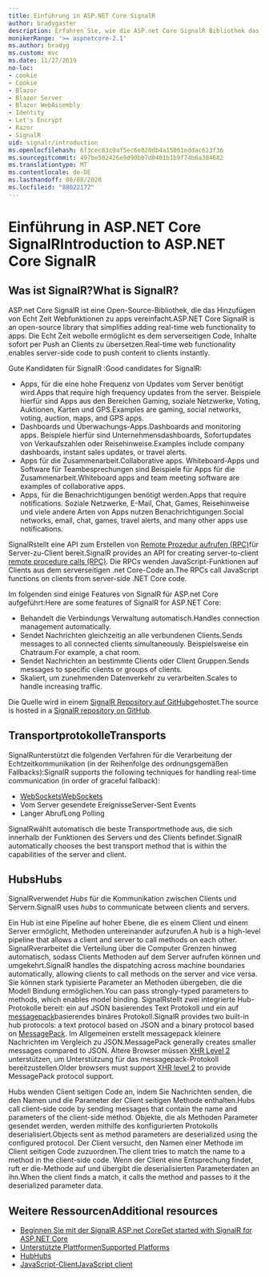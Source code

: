 ```yaml
---
title: Einführung in ASP.NET Core SignalR
author: bradygaster
description: Erfahren Sie, wie die ASP.net Core SignalR Bibliothek das Hinzufügen von Echtzeitfunktionen zu apps vereinfacht.
monikerRange: '>= aspnetcore-2.1'
ms.author: bradyg
ms.custom: mvc
ms.date: 11/27/2019
no-loc:
- cookie
- Cookie
- Blazor
- Blazor Server
- Blazor WebAssembly
- Identity
- Let's Encrypt
- Razor
- SignalR
uid: signalr/introduction
ms.openlocfilehash: 6f3cec83c9af5ec6e820db4a15061eddac613f36
ms.sourcegitcommit: 497be502426e9d90bb7d0401b1b9f74b6a384682
ms.translationtype: MT
ms.contentlocale: de-DE
ms.lasthandoff: 08/08/2020
ms.locfileid: "88022172"
---
```

# <a name="introduction-to-aspnet-core-no-locsignalr"></a><span data-ttu-id="b4adc-103">Einführung in ASP.NET Core SignalR</span><span class="sxs-lookup"><span data-stu-id="b4adc-103">Introduction to ASP.NET Core SignalR</span></span>

## <a name="what-is-no-locsignalr"></a><span data-ttu-id="b4adc-104">Was ist SignalR?</span><span class="sxs-lookup"><span data-stu-id="b4adc-104">What is SignalR?</span></span>

<span data-ttu-id="b4adc-105">ASP.net Core SignalR ist eine Open-Source-Bibliothek, die das Hinzufügen von Echt Zeit Webfunktionen zu apps vereinfacht.</span><span class="sxs-lookup"><span data-stu-id="b4adc-105">ASP.NET Core SignalR is an open-source library that simplifies adding real-time web functionality to apps.</span></span> <span data-ttu-id="b4adc-106">Die Echt Zeit webolle ermöglicht es dem serverseitigen Code, Inhalte sofort per Push an Clients zu übersetzen.</span><span class="sxs-lookup"><span data-stu-id="b4adc-106">Real-time web functionality enables server-side code to push content to clients instantly.</span></span>

<span data-ttu-id="b4adc-107">Gute Kandidaten für SignalR :</span><span class="sxs-lookup"><span data-stu-id="b4adc-107">Good candidates for SignalR:</span></span>

* <span data-ttu-id="b4adc-108">Apps, für die eine hohe Frequenz von Updates vom Server benötigt wird.</span><span class="sxs-lookup"><span data-stu-id="b4adc-108">Apps that require high frequency updates from the server.</span></span> <span data-ttu-id="b4adc-109">Beispiele hierfür sind Apps aus den Bereichen Gaming, soziale Netzwerke, Voting, Auktionen, Karten und GPS.</span><span class="sxs-lookup"><span data-stu-id="b4adc-109">Examples are gaming, social networks, voting, auction, maps, and GPS apps.</span></span>
* <span data-ttu-id="b4adc-110">Dashboards und Überwachungs-Apps.</span><span class="sxs-lookup"><span data-stu-id="b4adc-110">Dashboards and monitoring apps.</span></span> <span data-ttu-id="b4adc-111">Beispiele hierfür sind Unternehmensdashboards, Sofortupdates von Verkaufszahlen oder Reisehinweise.</span><span class="sxs-lookup"><span data-stu-id="b4adc-111">Examples include company dashboards, instant sales updates, or travel alerts.</span></span>
* <span data-ttu-id="b4adc-112">Apps für die Zusammenarbeit.</span><span class="sxs-lookup"><span data-stu-id="b4adc-112">Collaborative apps.</span></span> <span data-ttu-id="b4adc-113">Whiteboard-Apps und Software für Teambesprechungen sind Beispiele für Apps für die Zusammenarbeit.</span><span class="sxs-lookup"><span data-stu-id="b4adc-113">Whiteboard apps and team meeting software are examples of collaborative apps.</span></span>
* <span data-ttu-id="b4adc-114">Apps, für die Benachrichtigungen benötigt werden.</span><span class="sxs-lookup"><span data-stu-id="b4adc-114">Apps that require notifications.</span></span> <span data-ttu-id="b4adc-115">Soziale Netzwerke, E-Mail, Chat, Games, Reisehinweise und viele andere Arten von Apps nutzen Benachrichtigungen.</span><span class="sxs-lookup"><span data-stu-id="b4adc-115">Social networks, email, chat, games, travel alerts, and many other apps use notifications.</span></span>

<span data-ttu-id="b4adc-116">SignalRstellt eine API zum Erstellen von [Remote Prozedur aufrufen (RPC)](https://wikipedia.org/wiki/Remote_procedure_call)für Server-zu-Client bereit.</span><span class="sxs-lookup"><span data-stu-id="b4adc-116">SignalR provides an API for creating server-to-client [remote procedure calls (RPC)](https://wikipedia.org/wiki/Remote_procedure_call).</span></span> <span data-ttu-id="b4adc-117">Die RPCs wenden JavaScript-Funktionen auf Clients aus dem serverseitigen .net Core-Code an.</span><span class="sxs-lookup"><span data-stu-id="b4adc-117">The RPCs call JavaScript functions on clients from server-side .NET Core code.</span></span>

<span data-ttu-id="b4adc-118">Im folgenden sind einige Features von SignalR für ASP.net Core aufgeführt:</span><span class="sxs-lookup"><span data-stu-id="b4adc-118">Here are some features of SignalR for ASP.NET Core:</span></span>

* <span data-ttu-id="b4adc-119">Behandelt die Verbindungs Verwaltung automatisch.</span><span class="sxs-lookup"><span data-stu-id="b4adc-119">Handles connection management automatically.</span></span>
* <span data-ttu-id="b4adc-120">Sendet Nachrichten gleichzeitig an alle verbundenen Clients.</span><span class="sxs-lookup"><span data-stu-id="b4adc-120">Sends messages to all connected clients simultaneously.</span></span> <span data-ttu-id="b4adc-121">Beispielsweise ein Chatraum.</span><span class="sxs-lookup"><span data-stu-id="b4adc-121">For example, a chat room.</span></span>
* <span data-ttu-id="b4adc-122">Sendet Nachrichten an bestimmte Clients oder Client Gruppen.</span><span class="sxs-lookup"><span data-stu-id="b4adc-122">Sends messages to specific clients or groups of clients.</span></span>
* <span data-ttu-id="b4adc-123">Skaliert, um zunehmenden Datenverkehr zu verarbeiten.</span><span class="sxs-lookup"><span data-stu-id="b4adc-123">Scales to handle increasing traffic.</span></span>

<span data-ttu-id="b4adc-124">Die Quelle wird in einem [ SignalR Repository auf GitHub](https://github.com/dotnet/AspNetCore/tree/master/src/SignalR)gehostet.</span><span class="sxs-lookup"><span data-stu-id="b4adc-124">The source is hosted in a [SignalR repository on GitHub](https://github.com/dotnet/AspNetCore/tree/master/src/SignalR).</span></span>

## <a name="transports"></a><span data-ttu-id="b4adc-125">Transportprotokolle</span><span class="sxs-lookup"><span data-stu-id="b4adc-125">Transports</span></span>

<span data-ttu-id="b4adc-126">SignalRunterstützt die folgenden Verfahren für die Verarbeitung der Echtzeitkommunikation (in der Reihenfolge des ordnungsgemäßen Fallbacks):</span><span class="sxs-lookup"><span data-stu-id="b4adc-126">SignalR supports the following techniques for handling real-time communication (in order of graceful fallback):</span></span>

* [<span data-ttu-id="b4adc-127">WebSockets</span><span class="sxs-lookup"><span data-stu-id="b4adc-127">WebSockets</span></span>](https://tools.ietf.org/html/rfc7118)
* <span data-ttu-id="b4adc-128">Vom Server gesendete Ereignisse</span><span class="sxs-lookup"><span data-stu-id="b4adc-128">Server-Sent Events</span></span>
* <span data-ttu-id="b4adc-129">Langer Abruf</span><span class="sxs-lookup"><span data-stu-id="b4adc-129">Long Polling</span></span>

<span data-ttu-id="b4adc-130">SignalRwählt automatisch die beste Transportmethode aus, die sich innerhalb der Funktionen des Servers und des Clients befindet.</span><span class="sxs-lookup"><span data-stu-id="b4adc-130">SignalR automatically chooses the best transport method that is within the capabilities of the server and client.</span></span>

## <a name="hubs"></a><span data-ttu-id="b4adc-131">Hubs</span><span class="sxs-lookup"><span data-stu-id="b4adc-131">Hubs</span></span>

<span data-ttu-id="b4adc-132">SignalRverwendet *Hubs* für die Kommunikation zwischen Clients und Servern.</span><span class="sxs-lookup"><span data-stu-id="b4adc-132">SignalR uses *hubs* to communicate between clients and servers.</span></span>

<span data-ttu-id="b4adc-133">Ein Hub ist eine Pipeline auf hoher Ebene, die es einem Client und einem Server ermöglicht, Methoden untereinander aufzurufen.</span><span class="sxs-lookup"><span data-stu-id="b4adc-133">A hub is a high-level pipeline that allows a client and server to call methods on each other.</span></span> <span data-ttu-id="b4adc-134">SignalRverarbeitet die Verteilung über die Computer Grenzen hinweg automatisch, sodass Clients Methoden auf dem Server aufrufen können und umgekehrt.</span><span class="sxs-lookup"><span data-stu-id="b4adc-134">SignalR handles the dispatching across machine boundaries automatically, allowing clients to call methods on the server and vice versa.</span></span> <span data-ttu-id="b4adc-135">Sie können stark typisierte Parameter an Methoden übergeben, die die Modell Bindung ermöglichen.</span><span class="sxs-lookup"><span data-stu-id="b4adc-135">You can pass strongly-typed parameters to methods, which enables model binding.</span></span> <span data-ttu-id="b4adc-136">SignalRstellt zwei integrierte Hub-Protokolle bereit: ein auf JSON basierendes Text Protokoll und ein auf [messagepack](https://msgpack.org/)basierendes binäres Protokoll.</span><span class="sxs-lookup"><span data-stu-id="b4adc-136">SignalR provides two built-in hub protocols: a text protocol based on JSON and a binary protocol based on [MessagePack](https://msgpack.org/).</span></span>  <span data-ttu-id="b4adc-137">Im Allgemeinen erstellt messagepack kleinere Nachrichten im Vergleich zu JSON.</span><span class="sxs-lookup"><span data-stu-id="b4adc-137">MessagePack generally creates smaller messages compared to JSON.</span></span> <span data-ttu-id="b4adc-138">Ältere Browser müssen [XHR Level 2](https://caniuse.com/#feat=xhr2) unterstützen, um Unterstützung für das messagepack-Protokoll bereitzustellen.</span><span class="sxs-lookup"><span data-stu-id="b4adc-138">Older browsers must support [XHR level 2](https://caniuse.com/#feat=xhr2) to provide MessagePack protocol support.</span></span>

<span data-ttu-id="b4adc-139">Hubs wenden Client seitigen Code an, indem Sie Nachrichten senden, die den Namen und die Parameter der Client seitigen Methode enthalten.</span><span class="sxs-lookup"><span data-stu-id="b4adc-139">Hubs call client-side code by sending messages that contain the name and parameters of the client-side method.</span></span> <span data-ttu-id="b4adc-140">Objekte, die als Methoden Parameter gesendet werden, werden mithilfe des konfigurierten Protokolls deserialisiert.</span><span class="sxs-lookup"><span data-stu-id="b4adc-140">Objects sent as method parameters are deserialized using the configured protocol.</span></span> <span data-ttu-id="b4adc-141">Der Client versucht, den Namen einer Methode im Client seitigen Code zuzuordnen.</span><span class="sxs-lookup"><span data-stu-id="b4adc-141">The client tries to match the name to a method in the client-side code.</span></span> <span data-ttu-id="b4adc-142">Wenn der Client eine Entsprechung findet, ruft er die-Methode auf und übergibt die deserialisierten Parameterdaten an ihn.</span><span class="sxs-lookup"><span data-stu-id="b4adc-142">When the client finds a match, it calls the method and passes to it the deserialized parameter data.</span></span>

## <a name="additional-resources"></a><span data-ttu-id="b4adc-143">Weitere Ressourcen</span><span class="sxs-lookup"><span data-stu-id="b4adc-143">Additional resources</span></span>

* [<span data-ttu-id="b4adc-144">Beginnen Sie mit der SignalR ASP.net Core</span><span class="sxs-lookup"><span data-stu-id="b4adc-144">Get started with SignalR for ASP.NET Core</span></span>](xref:tutorials/signalr)
* [<span data-ttu-id="b4adc-145">Unterstützte Plattformen</span><span class="sxs-lookup"><span data-stu-id="b4adc-145">Supported Platforms</span></span>](xref:signalr/supported-platforms)
* [<span data-ttu-id="b4adc-146">Hub</span><span class="sxs-lookup"><span data-stu-id="b4adc-146">Hubs</span></span>](xref:signalr/hubs)
* [<span data-ttu-id="b4adc-147">JavaScript-Client</span><span class="sxs-lookup"><span data-stu-id="b4adc-147">JavaScript client</span></span>](xref:signalr/javascript-client)
